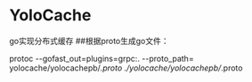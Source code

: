 # YoloCache
go实现分布式缓存
##根据proto生成go文件：

 protoc --gofast_out=plugins=grpc:. --proto_path= yolocache/yolocachepb/*.proto  ./yolocache/yolocachepb/*.proto
